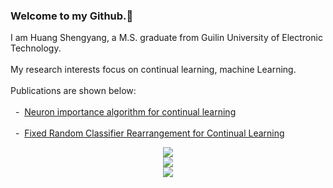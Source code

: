 ### Welcome to my Github.👋 <br>

I am Huang Shengyang, a M.S. graduate from Guilin University of Electronic Technology. <br><br>
My research interests focus on continual learning, machine Learning. <br><br>
Publications are shown below: <br><br>
&nbsp; - &nbsp;[Neuron importance algorithm for continual learning](https://doi.org/10.1117/12.3009542)<br><br>
&nbsp; - &nbsp;[Fixed Random Classifier Rearrangement for Continual Learning](https://arxiv.org/abs/2402.15227)

<div align="center"> <img src="https://github-readme-stats.vercel.app/api?username=mika7614&show_icons=true&theme=transparent" /> </div>
<div align="center"> <img src="https://github-readme-stats.vercel.app/api/top-langs/?username=mika7614&layout=compact&theme=tokyonight" /> </div>
<div align="center"> <img src="https://profile-counter.glitch.me/mika7614/count.svg" /> </div>

<!--
**mika7614/mika7614** is a ✨ _special_ ✨ repository because its `README.md` (this file) appears on your GitHub profile.

Here are some ideas to get you started:

- 🔭 I’m currently working on ...
- 🌱 I’m currently learning ...
- 👯 I’m looking to collaborate on ...
- 🤔 I’m looking for help with ...
- 💬 Ask me about ...
- 📫 How to reach me: ...
- 😄 Pronouns: ...
- ⚡ Fun fact: ...
-->

